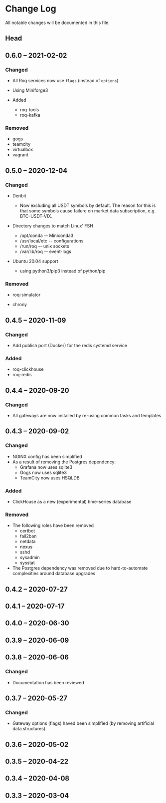 # Change Log

All notable changes will be documented in this file.

## Head

## 0.6.0 &ndash; 2021-02-02

### Changed

* All Roq services now use `flags` (instead of `options`)
* Using Miniforge3

* Added

  * roq-tools
  * roq-kafka

### Removed

* gogs
* teamcity
* virtualbox
* vagrant

## 0.5.0 &ndash; 2020-12-04

### Changed

* Deribit

  * Now excluding all USDT symbols by default.
    The reason for this is that some symbols cause failure on
    market data subscription, e.g. BTC-USDT-VIX.

* Directory changes to match Linux' FSH

  * /opt/conda -- Miniconda3
  * /usr/local/etc -- configurations
  * /run/roq -- unix sockets
  * /var/lib/roq -- event-logs

* Ubuntu 20.04 support

  * using python3/pip3 instead of python/pip

### Removed

* roq-simulator

* chrony

## 0.4.5 &ndash; 2020-11-09

### Changed

* Add publish port (Docker) for the redis systemd service

### Added

* roq-clickhouse
* roq-redis

## 0.4.4 &ndash; 2020-09-20

### Changed

* All gateways are now installed by re-using common tasks and templates

## 0.4.3 &ndash; 2020-09-02

### Changed

* NGINX config has been simplified
* As a result of removing the Postgres dependency:
  * Grafana now uses sqlite3
  * Gogs now uses sqlite3
  * TeamCity now uses HSQLDB

### Added

* ClickHouse as a new (experimental) time-series database

### Removed

* The following roles have been removed
  * certbot
  * fail2ban
  * netdata
  * nexus
  * sshd
  * sysadmin
  * sysstat
* The Postgres dependency was removed due to hard-to-automate complexities
  around database upgrades

## 0.4.2 &ndash; 2020-07-27

## 0.4.1 &ndash; 2020-07-17

## 0.4.0 &ndash; 2020-06-30

## 0.3.9 &ndash; 2020-06-09

## 0.3.8 &ndash; 2020-06-06

### Changed

* Documentation has been reviewed

## 0.3.7 &ndash; 2020-05-27

### Changed

* Gateway options (flags) haved been simplified (by removing artificial data structures)

## 0.3.6 &ndash; 2020-05-02

## 0.3.5 &ndash; 2020-04-22

## 0.3.4 &ndash; 2020-04-08

## 0.3.3 &ndash; 2020-03-04
